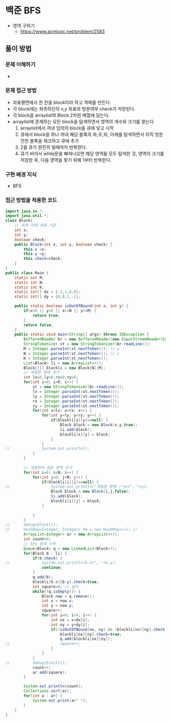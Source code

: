 # 백준 BFS
- 영역 구하기
    - https://www.acmicpc.net/problem/2583

## 풀이 방법
### 문제 이해하기
- 

### 문제 접근 방법
- 좌표평면에서 한 칸을 block이라 하고 객체를 만든다.
- 각 block에는 좌측하단의 x,y 좌표와 방문여부 check가 저장된다.
- 각 block을 arraylist와 Block 2차원 배열에 담는다. 
- arraylist에 존재하는 모든 block을 탐색하면서 영역의 개수와 크기를 찾는다
    1. arraylist에서 꺼낸 임의의 block을 큐에 넣고 시작
    2. 큐에서 block을 하나 꺼내 해당 블록의 좌,우,위, 아래를 탐색하면서 아직 방문 안한 블록을 체크하고 큐에 추가
    3. 2를 큐가 완전히 빌때까지 반복한다.
    4. 큐가 비어서 while문을 빠져나오면 해당 영역을 모두 탐색한 것, 영역의 크기를 저장한 후, 다음 영역을 찾기 위해 1부터 반복한다. 
### 구현 배경 지식
- BFS
### 접근 방법을 적용한 코드
```java
import java.io.*;
import java.util.*;
class Block{
	// 좌측 아래 좌표 기준
	int x;
	int y;
	boolean check;
	public Block(int x, int y, boolean check) {
		this.x =x;
		this.y =y;
		this.check=check;
	}
}
public class Main {
	static int M;
	static int N;
	static int K;
	static int[] dx = {-1,1,0,0};
	static int[] dy = {0,0,1,-1};

	public static boolean isOutOfBound(int x, int y) {
		if(x<0 || y<0 || x>=N || y>=M) {
			return true;
		}
		return false;
	}
	public static void main(String[] args) throws IOException {
		BufferedReader br = new BufferedReader(new InputStreamReader(System.in));
		StringTokenizer st = new StringTokenizer(br.readLine());
		M = Integer.parseInt(st.nextToken()); // y
		N = Integer.parseInt(st.nextToken()); // x
		K = Integer.parseInt(st.nextToken());
		List<Block> li = new ArrayList<>();
		Block[][] blockli = new Block[N][M];
		// 색칠한 영역 추가
		int lx=0,ly=0,rx=0,ry=0;
		for(int i=0; i<K; i++) {
			st = new StringTokenizer(br.readLine());
			lx = Integer.parseInt(st.nextToken());
			ly = Integer.parseInt(st.nextToken());
			rx = Integer.parseInt(st.nextToken());
			ry = Integer.parseInt(st.nextToken());
			for(int x=lx; x<rx; x++) {
				for(int y=ly; y<ry; y++) {
					if(blockli[x][y]==null) {
						Block block = new Block(x,y,true);
						li.add(block);
						blockli[x][y] = block;
					}
				}
//				System.out.println();
			}
		}
		
		// 색칠하지 않은 영역 추가
		for(int i=0; i<N; i++) {
			for(int j=0; j<M; j++) {
				if(blockli[i][j]==null) {
//					System.out.println("색칠한 영역 :"+x+", "+y);
					Block block = new Block(i,j,false);
					li.add(block);
					blockli[i][j] = block;
				}
				
			}
		}
//		debug(blockli);
//		HashMap<Integer, Integer> hm = new HashMap<>(); //
		ArrayList<Integer> ar = new ArrayList<>();
		int count=0;
		// bfs 탐색 시작
		Queue<Block> q = new LinkedList<Block>();
		for(Block b : li) {
			if(b.check) {
//				System.out.println(b.x+", "+b.y);
				continue;
			}
			q.add(b);
			blockli[b.x][b.y].check=true;
			int square=0; // 넓이
			while(!q.isEmpty()) {
				Block now = q.remove();
				int x = now.x;
				int y = now.y;
				square++;
				for(int i=0; i<4; i++) {
					int nx = x+dx[i];
					int ny = y+dy[i];
					if(!isOutOfBound(nx, ny) && !blockli[nx][ny].check ) {
						blockli[nx][ny].check=true;
						q.add(blockli[nx][ny]);
//						square++;
					}
				}
			}
//			debug(blockli);
			count++;
			ar.add(square);
		}

		System.out.println(count);
		Collections.sort(ar);
		for(int a : ar) {
			System.out.print(a+" ");
		}
	}
}

```

